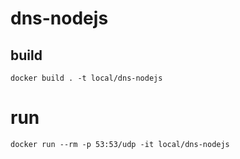 # dns-nodejs

## build
```
docker build . -t local/dns-nodejs
```

# run
```
docker run --rm -p 53:53/udp -it local/dns-nodejs
```
